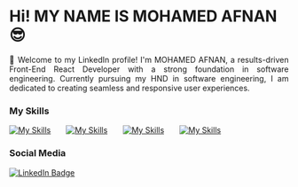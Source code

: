Hi! MY NAME IS MOHAMED AFNAN 😎
========================================================================================================================================
<p align="justify">
🌟 Welcome to my LinkedIn profile! I'm MOHAMED AFNAN, a results-driven Front-End React Developer with a strong foundation in software engineering. Currently pursuing my HND in software engineering, I am dedicated to creating seamless and responsive user experiences.
</p>

### My Skills

[![My Skills](https://skillicons.dev/icons?i=html,css,js)](https://skillicons.dev) &nbsp;&nbsp;&nbsp;&nbsp;&nbsp; [![My Skills](https://skillicons.dev/icons?i=react,wordpress,tailwind,bootstrap)](https://skillicons.dev) &nbsp;&nbsp;&nbsp;&nbsp;&nbsp; [![My Skills](https://skillicons.dev/icons?i=git,github)](https://skillicons.dev) &nbsp;&nbsp;&nbsp;&nbsp;&nbsp; [![My Skills](https://skillicons.dev/icons?i=figma,ai)](https://skillicons.dev)
<br/>

### Social Media

<div id="badges">
  <a href="https://www.linkedin.com/in/aafith/">
    <img src="https://img.shields.io/badge/LinkedIn-blue?style=for-the-badge&logo=linkedin&logoColor=white" alt="LinkedIn Badge"/>
  </a>
</div>
